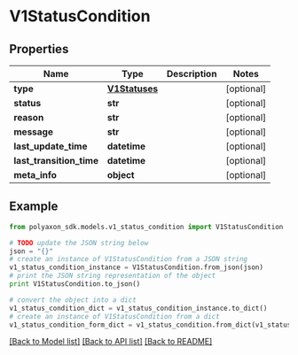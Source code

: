 # V1StatusCondition


## Properties
Name | Type | Description | Notes
------------ | ------------- | ------------- | -------------
**type** | [**V1Statuses**](V1Statuses.md) |  | [optional] 
**status** | **str** |  | [optional] 
**reason** | **str** |  | [optional] 
**message** | **str** |  | [optional] 
**last_update_time** | **datetime** |  | [optional] 
**last_transition_time** | **datetime** |  | [optional] 
**meta_info** | **object** |  | [optional] 

## Example

```python
from polyaxon_sdk.models.v1_status_condition import V1StatusCondition

# TODO update the JSON string below
json = "{}"
# create an instance of V1StatusCondition from a JSON string
v1_status_condition_instance = V1StatusCondition.from_json(json)
# print the JSON string representation of the object
print V1StatusCondition.to_json()

# convert the object into a dict
v1_status_condition_dict = v1_status_condition_instance.to_dict()
# create an instance of V1StatusCondition from a dict
v1_status_condition_form_dict = v1_status_condition.from_dict(v1_status_condition_dict)
```
[[Back to Model list]](../README.md#documentation-for-models) [[Back to API list]](../README.md#documentation-for-api-endpoints) [[Back to README]](../README.md)


